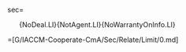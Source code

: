 sec=<ol>{NoDeal.LI}{NotAgent.LI}{NoWarrantyOnInfo.LI}</ol>

=[G/IACCM-Cooperate-CmA/Sec/Relate/Limit/0.md]
